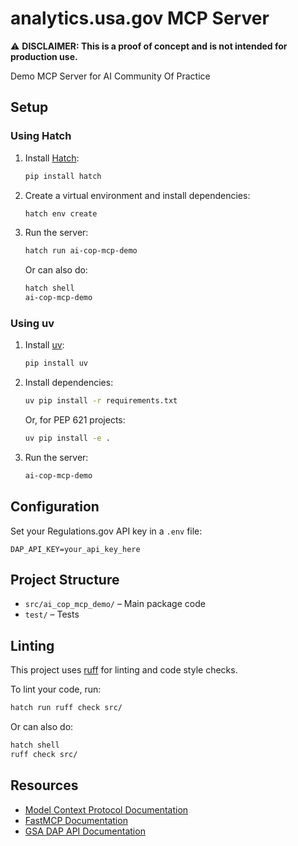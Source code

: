 # analytics.usa.gov MCP Server

⚠️ **DISCLAIMER: This is a proof of concept and is not intended for production use.**

Demo MCP Server for AI Community Of Practice

## Setup

### Using Hatch

1. Install [Hatch](https://hatch.pypa.io/latest/):
   ```sh
   pip install hatch
   ```
2. Create a virtual environment and install dependencies:
   ```sh
   hatch env create
   ```
3. Run the server:
   ```sh
   hatch run ai-cop-mcp-demo
   ```
    Or can also do:
    ```sh
    hatch shell 
    ai-cop-mcp-demo
    ```

### Using uv

1. Install [uv](https://github.com/astral-sh/uv):
   ```sh
   pip install uv
   ```
2. Install dependencies:
   ```sh
   uv pip install -r requirements.txt
   ```
   Or, for PEP 621 projects:
   ```sh
   uv pip install -e .
   ```
3. Run the server:
   ```sh
   ai-cop-mcp-demo
   ```

## Configuration

Set your Regulations.gov API key in a `.env` file:
```
DAP_API_KEY=your_api_key_here
```

## Project Structure

- `src/ai_cop_mcp_demo/` – Main package code
- `test/` – Tests

## Linting

This project uses [ruff](https://docs.astral.sh/ruff/) for linting and code style checks.

To lint your code, run:
```sh
hatch run ruff check src/
```
Or can also do:
```sh
hatch shell 
ruff check src/
```

## Resources

- [Model Context Protocol Documentation](https://modelcontextprotocol.io/docs/getting-started/intro)
- [FastMCP Documentation](https://gofastmcp.com/getting-started/welcome)
- [GSA DAP API Documentation](https://open.gsa.gov/api/dap/)
